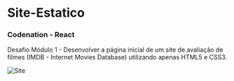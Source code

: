# Site-Estatico
<h3>Codenation - React</h3>
Desafio Módulo 1 - Desenvolver a página inicial de um site de avaliação de filmes (IMDB - Internet Movies Database) utilizando apenas HTML5 e CSS3.

![Site](https://user-images.githubusercontent.com/61991179/79084091-5e170a00-7d08-11ea-8a30-e76a47e0bdbd.jpg)
